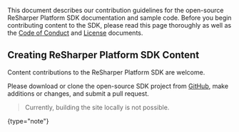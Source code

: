 [//]: # (title: Contributing to the ReSharper Platform SDK)

<!-- Copyright 2000-2020 JetBrains s.r.o. and other contributors. Use of this source code is governed by the Apache 2.0 license that can be found in the LICENSE file. -->

This document describes our contribution guidelines for the open-source ReSharper Platform SDK documentation and sample code. Before you begin contributing content to the SDK, please read this page thoroughly as well as the [Code of Conduct](_CODE_OF_CONDUCT.md) and [License](https://github.com/JetBrains/resharper-devguide/blob/master/LICENSE.txt) documents.

## Creating ReSharper Platform SDK Content

Content contributions to the ReSharper Platform SDK are welcome.

Please download or clone the open-source SDK project from [GitHub](https://github.com/JetBrains/resharper-devguide), make additions or changes, and submit a pull request.

> Currently, building the site locally is not possible.
>
{type="note"}
